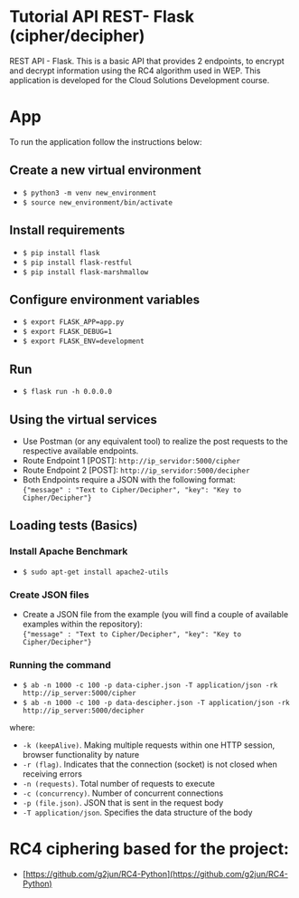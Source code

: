 # Tutorial API REST- Flask (cipher/decipher)
REST API - Flask. This is a basic API that provides 2 endpoints, to encrypt and decrypt information using the RC4 algorithm used in WEP. This application is developed for the Cloud Solutions Development course.

# App
To run the application follow the instructions below:

## Create a new virtual environment
* ```$ python3 -m venv new_environment```
* ```$ source new_environment/bin/activate```

## Install requirements
* ```$ pip install flask``` 
* ```$ pip install flask-restful```
* ```$ pip install flask-marshmallow```

## Configure environment variables
* ```$ export FLASK_APP=app.py```
* ```$ export FLASK_DEBUG=1```
* ```$ export FLASK_ENV=development```

## Run
* ```$ flask run -h 0.0.0.0```

## Using the virtual services
* Use Postman (or any equivalent tool) to realize the post requests to the respective available endpoints. 
* Route Endpoint 1 [POST]: ```http://ip_servidor:5000/cipher```
* Route Endpoint 2 [POST]: ```http://ip_servidor:5000/decipher```
* Both Endpoints require a JSON with the following format:  
```{"message" : "Text to Cipher/Decipher", "key": "Key to Cipher/Decipher"}```

## Loading tests (Basics)
### Install Apache Benchmark
* ```$ sudo apt-get install apache2-utils```  
### Create JSON files
* Create a JSON file from the example (you will find a couple of available examples within the repository):  
```{"message" : "Text to Cipher/Decipher", "key": "Key to Cipher/Decipher"}```
### Running the command 
* ```$ ab -n 1000 -c 100 -p data-cipher.json -T application/json -rk http://ip_server:5000/cipher```
* ```$ ab -n 1000 -c 100 -p data-descipher.json -T application/json -rk http://ip_server:5000/decipher```  

where:
* ```-k (keepAlive)```. Making multiple requests within one HTTP session, browser functionality by nature
* ```-r (flag)```. Indicates that the connection (socket) is not closed when receiving errors
* ```-n (requests)```. Total number of requests to execute
* ```-c (concurrency)```. Number of concurrent connections
* ```-p (file.json)```. JSON that is sent in the request body
* ```-T application/json```. Specifies the data structure of the body


# RC4 ciphering based for the project:
* [https://github.com/g2jun/RC4-Python](https://github.com/g2jun/RC4-Python)
